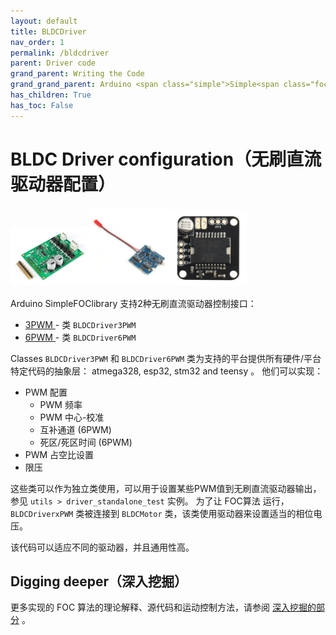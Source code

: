 ```yaml
---
layout: default
title: BLDCDriver
nav_order: 1
permalink: /bldcdriver
parent: Driver code
grand_parent: Writing the Code
grand_grand_parent: Arduino <span class="simple">Simple<span class="foc">FOC</span>library</span>
has_children: True
has_toc: False
---
```


# BLDC Driver configuration（无刷直流驱动器配置）

<div class="width60">
<img src="extras/Images/drv8302.png" style="width:25%;display:inline"><img src="extras/Images/bgc_30.jpg" style="width:25%;display:inline"><img src="extras/Images/l6234.jpg" style="width:25%;display:inline">
</div>

Arduino <span class="simple">Simple<span class="foc">FOC</span>library</span> 支持2种无刷直流驱动器控制接口：<br>
- [3PWM <i class="fa fa-external-link"></i>](bldcdriver3pwm) - 类 `BLDCDriver3PWM`
- [6PWM <i class="fa fa-external-link"></i>](bldcdriver6pwm) - 类 `BLDCDriver6PWM`

Classes `BLDCDriver3PWM` 和  `BLDCDriver6PWM` 类为支持的平台提供所有硬件/平台特定代码的抽象层： atmega328, esp32, stm32 and teensy 。
他们可以实现：

- PWM 配置
    - PWM 频率
    - PWM 中心-校准
    - 互补通道  (6PWM)
    - 死区/死区时间  (6PWM)
- PWM 占空比设置 
- 限压

这些类可以作为独立类使用，可以用于设置某些PWM值到无刷直流驱动器输出，参见 `utils > driver_standalone_test` 实例。
为了让 FOC算法 运行， `BLDCDriverxPWM` 类被连接到 `BLDCMotor` 类，该类使用驱动器来设置适当的相位电压。

该代码可以适应不同的驱动器，并且通用性高。

## Digging deeper（深入挖掘）
更多实现的 FOC 算法的理论解释、源代码和运动控制方法，请参阅 [深入挖掘的部分](digging_deeper) 。

